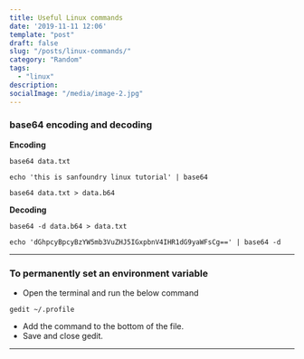 ```yaml
---
title: Useful Linux commands
date: '2019-11-11 12:06'
template: "post"
draft: false
slug: "/posts/linux-commands/"
category: "Random"
tags:
  - "linux"
description:
socialImage: "/media/image-2.jpg"
---
```

### base64 encoding and decoding
**Encoding**
```
base64 data.txt

echo 'this is sanfoundry linux tutorial' | base64

base64 data.txt > data.b64
```
**Decoding**
```
base64 -d data.b64 > data.txt

echo 'dGhpcyBpcyBzYW5mb3VuZHJ5IGxpbnV4IHR1dG9yaWFsCg==' | base64 -d
```
***
### To permanently set an environment variable
- Open the terminal and run the below command

```
gedit ~/.profile
```
- Add the command to the bottom of the file.
- Save and close gedit.

***
